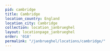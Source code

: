 ```yaml
---
pid: cambridge
title: Cambridge
location_country: England
location_city: Cambridge
collection: location_janbrueghel
layout: locationpage_janbrueghel
order: '018'
permalink: "/janbrueghel/locations/cambridge/"
---
```

